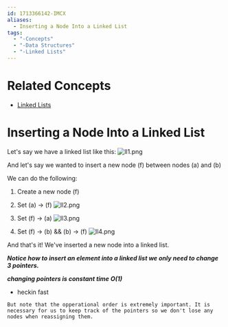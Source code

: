 ```yaml
---
id: 1713366142-IMCX
aliases:
  - Inserting a Node Into a Linked List
tags:
  - "-Concepts"
  - "-Data Structures"
  - "-Linked Lists"
---
```

# Related Concepts
- [Linked Lists](Linked%20Lists)

# Inserting a Node Into a Linked List
Let's say we have a linked list like this:
![ll1.png](assets/imgs/ll1.png)

And let's say we wanted to insert a new node (f) between nodes (a) and (b)

We can do the following:

1. Create a new node (f)

2. Set (a) -> (f)
![ll2.png](assets/imgs/ll2.png)

3. Set (f) -> (a)
![ll3.png](assets/imgs/ll3.png)

4. Set (f) -> (b) && (b) -> (f)
![ll4.png](assets/imgs/ll4.png)

And that's it! We've inserted a new node into a linked list.

***Notice how to insert an element into a linked list we only need to change 3 pointers.***

***changing pointers is constant time O(1)***
- heckin fast

`But note that the opperational order is extremely important. It is necessary for us to keep track of the pointers so we don't lose any nodes when reassigning them.`


